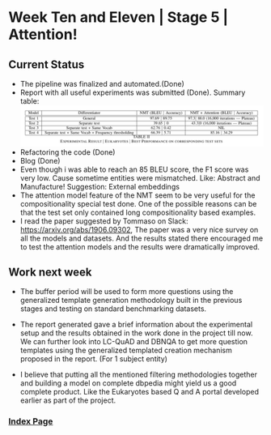 # Week Ten and Eleven | Stage 5 | Attention!

## Current Status

- The pipeline was finalized and automated.(Done)
- Report with all useful experiments was submitted (Done). Summary table:
![Experiment Results](static/results_stage_5.png)
- Refactoring the code (Done)
- Blog (Done)
- Even though i was able to reach an 85 BLEU score, the F1 score was very low. Cause sometime entities were mismatched. Like: Abstract and Manufacture! Suggestion: External embeddings
- The attention model feature of the NMT seem to be very useful for the compositionality special test done. One of the possible reasons can be that the test set only contained long compositionality based examples. 
- I read the paper suggested by Tommaso on Slack: https://arxiv.org/abs/1906.09302, The paper was a very nice survey on all the models and datasets. And the results stated there encouraged me to test the attention models and the results were dramatically improved.

## Work next week

- The buffer period will be used to form more questions using the generalized template generation methodology built in the previous stages and testing on standard benchmarking datasets.

- The report generated gave a brief information about the experimental setup and the results obtained in the work done in the project till now. We can further look into LC-QuAD and DBNQA to get more question templates using the generalized templated creation mechanism proposed in the report. (For 1 subject entity)
  
- I believe that putting all the mentioned filtering methodologies together and building a model on complete dbpedia might yield us a good complete product. Like the Eukaryotes based Q and A portal developed earlier as part of the project.

### [Index Page](https://anandpanchbhai.com/A-Neural-QA-Model-for-DBpedia/)






